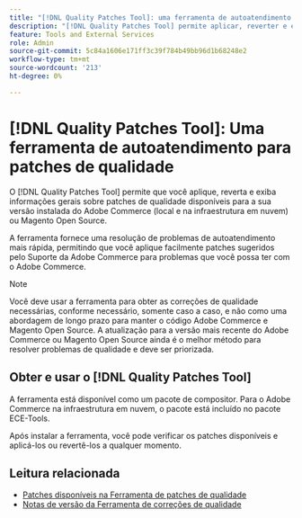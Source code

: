 ```yaml
---
title: "[!DNL Quality Patches Tool]: uma ferramenta de autoatendimento para patches de qualidade"
description: "[!DNL Quality Patches Tool] permite aplicar, reverter e exibir informações gerais sobre patches de qualidade disponíveis para a sua versão instalada do Adobe Commerce (local e na infraestrutura em nuvem) ou Magento Open Source."
feature: Tools and External Services
role: Admin
source-git-commit: 5c84a1606e171ff3c39f784b49bb96d1b68248e2
workflow-type: tm+mt
source-wordcount: '213'
ht-degree: 0%

---
```


# [!DNL Quality Patches Tool]: Uma ferramenta de autoatendimento para patches de qualidade

O [!DNL Quality Patches Tool] permite que você aplique, reverta e exiba informações gerais sobre patches de qualidade disponíveis para a sua versão instalada do Adobe Commerce (local e na infraestrutura em nuvem) ou Magento Open Source.

A ferramenta fornece uma resolução de problemas de autoatendimento mais rápida, permitindo que você aplique facilmente patches sugeridos pelo Suporte da Adobe Commerce para problemas que você possa ter com o Adobe Commerce.

>[!NOTE]
>
>Você deve usar a ferramenta para obter as correções de qualidade necessárias, conforme necessário, somente caso a caso, e não como uma abordagem de longo prazo para manter o código Adobe Commerce e Magento Open Source. A atualização para a versão mais recente do Adobe Commerce ou Magento Open Source ainda é o melhor método para resolver problemas de qualidade e deve ser priorizada.

## Obter e usar o [!DNL Quality Patches Tool]

A ferramenta está disponível como um pacote de compositor. Para o Adobe Commerce na infraestrutura em nuvem, o pacote está incluído no pacote ECE-Tools.

Após instalar a ferramenta, você pode verificar os patches disponíveis e aplicá-los ou revertê-los a qualquer momento.

## Leitura relacionada

* [Patches disponíveis na Ferramenta de patches de qualidade](/help/tools/quality-patches-tool/usage.md)
* [Notas de versão da Ferramenta de correções de qualidade](/help/tools/quality-patches-tool/release-notes.md)
